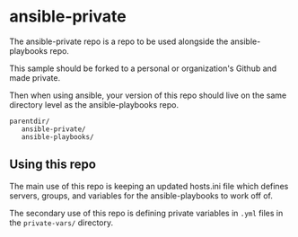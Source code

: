 # ansible-private
The ansible-private repo is a repo to be used alongside the ansible-playbooks repo.

This sample should be forked to a personal or organization's Github and made private.

Then when using ansible, your version of this repo should live on the same directory level as the ansible-playbooks repo.

```
parentdir/
   ansible-private/
   ansible-playbooks/
```

## Using this repo
The main use of this repo is keeping an updated hosts.ini file which defines servers, groups, and variables for the ansible-playbooks to work off of.

The secondary use of this repo is defining private variables in `.yml` files in the `private-vars/` directory.
